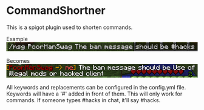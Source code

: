 # CommandShortner
This is a spigot plugin used to shorten commands.

Example
![Alt Text](https://github.com/Exeton/CommandShortener/blob/master/Pictures/MessageA.PNG)

Becomes
![Alt Text](https://github.com/Exeton/CommandShortener/blob/master/Pictures/Message%20Result.PNG)


All keywords and replacements can be configured in the config.yml file. Keywords will have a '#' added in front of them. This will only work for commands. If someone types #hacks in chat, it'll say #hacks.
  
